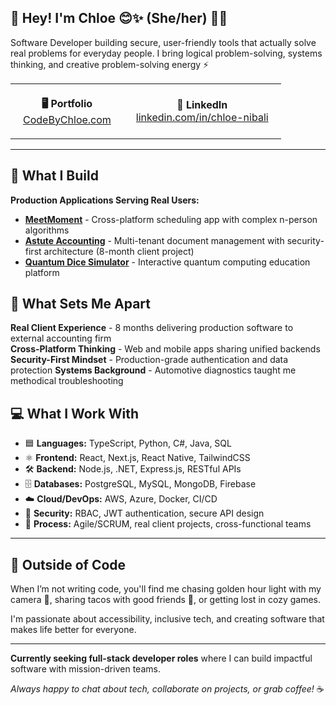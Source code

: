 ## 👋 Hey! I'm Chloe 😊✨ (She/her) 🏳️‍🌈

Software Developer building secure, user-friendly tools that actually solve real problems for everyday people. I bring logical problem-solving, systems thinking, and creative problem-solving energy ⚡

<div align="center">
  <table>
    <tr>
      <td align="center" style="padding: 20px;">
        <strong>🖥️ Portfolio</strong><br>
        <a href="https://CodeByChloe.com" target="_blank">CodeByChloe.com</a>
      </td>
      <td align="center" style="padding: 20px;">
        <strong>💼 LinkedIn</strong><br>
        <a href="https://linkedin.com/in/chloe-nibali" target="_blank">linkedin.com/in/chloe-nibali</a>
      </td>
    </tr>
  </table>
</div>

---

## 🚀 What I Build

**Production Applications Serving Real Users:**
- **[MeetMoment](https://meetmoment-webapp.vercel.app)** - Cross-platform scheduling app with complex n-person algorithms
- **[Astute Accounting](https://astute-accounting.vercel.app/About)** - Multi-tenant document management with security-first architecture (8-month client project)
- **[Quantum Dice Simulator](https://quantum-dice-simulator.streamlit.app)** - Interactive quantum computing education platform

## 🎯 What Sets Me Apart

**Real Client Experience** - 8 months delivering production software to external accounting firm  
**Cross-Platform Thinking** - Web and mobile apps sharing unified backends  
**Security-First Mindset** - Production-grade authentication and data protection 
**Systems Background** - Automotive diagnostics taught me methodical troubleshooting  

## 💻 What I Work With

- 🟦 **Languages:** TypeScript, Python, C#, Java, SQL
- ⚛️ **Frontend:** React, Next.js, React Native, TailwindCSS  
- 🛠️ **Backend:** Node.js, .NET, Express.js, RESTful APIs
- 🗄️ **Databases:** PostgreSQL, MySQL, MongoDB, Firebase
- ☁️ **Cloud/DevOps:** AWS, Azure, Docker, CI/CD
- 🔐 **Security:** RBAC, JWT authentication, secure API design
- 🧠 **Process:** Agile/SCRUM, real client projects, cross-functional teams

---

## 🎨 Outside of Code

When I’m not writing code, you'll find me chasing golden hour light with my camera 📸, sharing tacos with good friends 🌮, or getting lost in cozy games.

I'm passionate about accessibility, inclusive tech, and creating software that makes life better for everyone.

---

**Currently seeking full-stack developer roles** where I can build impactful software with mission-driven teams.

*Always happy to chat about tech, collaborate on projects, or grab coffee!* ☕
